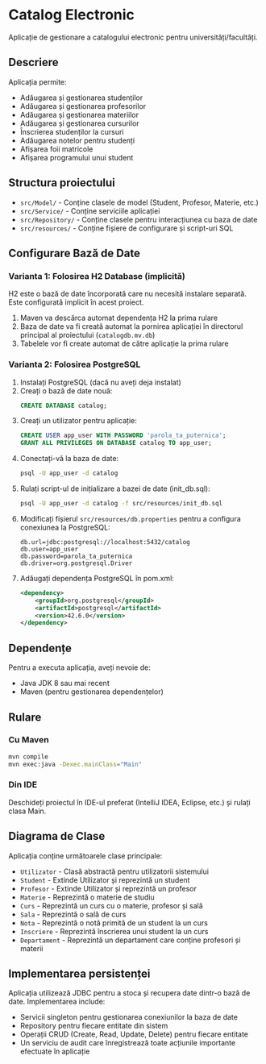 
# Catalog Electronic

Aplicație de gestionare a catalogului electronic pentru universități/facultăți.

## Descriere

Aplicația permite:
- Adăugarea și gestionarea studenților
- Adăugarea și gestionarea profesorilor
- Adăugarea și gestionarea materiilor
- Adăugarea și gestionarea cursurilor
- Înscrierea studenților la cursuri
- Adăugarea notelor pentru studenți
- Afișarea foii matricole
- Afișarea programului unui student

## Structura proiectului

- `src/Model/` - Conține clasele de model (Student, Profesor, Materie, etc.)
- `src/Service/` - Conține serviciile aplicației
- `src/Repository/` - Conține clasele pentru interacțiunea cu baza de date
- `src/resources/` - Conține fișiere de configurare și script-uri SQL

## Configurare Bază de Date

### Varianta 1: Folosirea H2 Database (implicită)

H2 este o bază de date încorporată care nu necesită instalare separată. Este configurată implicit în acest proiect.

1. Maven va descărca automat dependența H2 la prima rulare
2. Baza de date va fi creată automat la pornirea aplicației în directorul principal al proiectului (`catalogdb.mv.db`)
3. Tabelele vor fi create automat de către aplicație la prima rulare

### Varianta 2: Folosirea PostgreSQL

1. Instalați PostgreSQL (dacă nu aveți deja instalat)
2. Creați o bază de date nouă:
   ```sql
   CREATE DATABASE catalog;
   ```
3. Creați un utilizator pentru aplicație:
   ```sql
   CREATE USER app_user WITH PASSWORD 'parola_ta_puternica';
   GRANT ALL PRIVILEGES ON DATABASE catalog TO app_user;
   ```
4. Conectați-vă la baza de date:
   ```bash
   psql -U app_user -d catalog
   ```
5. Rulați script-ul de inițializare a bazei de date (init_db.sql):
   ```bash
   psql -U app_user -d catalog -f src/resources/init_db.sql
   ```
6. Modificați fișierul `src/resources/db.properties` pentru a configura conexiunea la PostgreSQL:
   ```properties
   db.url=jdbc:postgresql://localhost:5432/catalog
   db.user=app_user
   db.password=parola_ta_puternica
   db.driver=org.postgresql.Driver
   ```
7. Adăugați dependența PostgreSQL în pom.xml:
   ```xml
   <dependency>
       <groupId>org.postgresql</groupId>
       <artifactId>postgresql</artifactId>
       <version>42.6.0</version>
   </dependency>
   ```

## Dependențe

Pentru a executa aplicația, aveți nevoie de:
- Java JDK 8 sau mai recent
- Maven (pentru gestionarea dependențelor)

## Rulare

### Cu Maven
```bash
mvn compile
mvn exec:java -Dexec.mainClass="Main"
```

### Din IDE
Deschideți proiectul în IDE-ul preferat (IntelliJ IDEA, Eclipse, etc.) și rulați clasa Main.

## Diagrama de Clase

Aplicația conține următoarele clase principale:
- `Utilizator` - Clasă abstractă pentru utilizatorii sistemului
- `Student` - Extinde Utilizator și reprezintă un student
- `Profesor` - Extinde Utilizator și reprezintă un profesor
- `Materie` - Reprezintă o materie de studiu
- `Curs` - Reprezintă un curs cu o materie, profesor și sală
- `Sala` - Reprezintă o sală de curs
- `Nota` - Reprezintă o notă primită de un student la un curs
- `Inscriere` - Reprezintă înscrierea unui student la un curs
- `Departament` - Reprezintă un departament care conține profesori și materii

## Implementarea persistenței

Aplicația utilizează JDBC pentru a stoca și recupera date dintr-o bază de date. Implementarea include:
- Servicii singleton pentru gestionarea conexiunilor la baza de date
- Repository pentru fiecare entitate din sistem
- Operații CRUD (Create, Read, Update, Delete) pentru fiecare entitate
- Un serviciu de audit care înregistrează toate acțiunile importante efectuate în aplicație